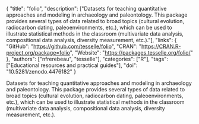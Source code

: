 {
  "title": "folio",
  "description": ["Datasets for teaching quantitative approaches and modeling in archaeology and paleontology. This package provides several types of data related to broad topics (cultural evolution, radiocarbon dating, paleoenvironments, etc.), which can be used to illustrate statistical methods in the classroom (multivariate data analysis, compositional data analysis, diversity measurement, etc.)."],
  "links": {
    "GitHub": "https://github.com/tesselle/folio",
    "CRAN": "https://CRAN.R-project.org/package=folio",
    "Website": "https://packages.tesselle.org/folio/"
  },
  "authors": ["nfrerebeau", "tesselle"],
  "categories": ["R"],
  "tags": ["Educational resources and practical guides"],
  "doi": "10.5281/zenodo.4476182"
}

<!-- Generated by csv2md.R – do not edit by hand -->

Datasets for teaching quantitative approaches and modeling in archaeology and paleontology. This package provides several types of data related to broad topics (cultural evolution, radiocarbon dating, paleoenvironments, etc.), which can be used to illustrate statistical methods in the classroom (multivariate data analysis, compositional data analysis, diversity measurement, etc.).